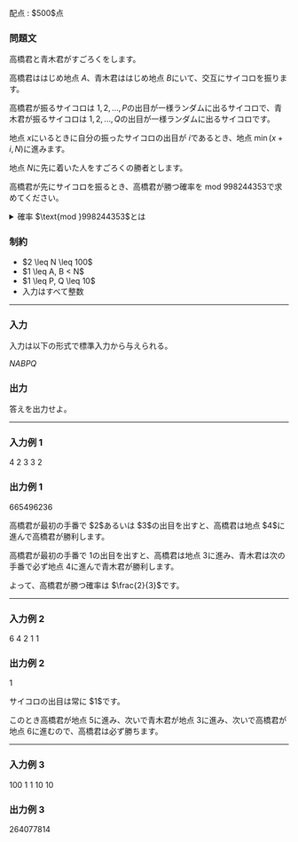 
<div>

<span>

<span>

<p>
配点 : $500$点
</p>

<div>

<section>

### **問題文**

<p>
高橋君と青木君がすごろくをします。

高橋君ははじめ地点 $A$、青木君ははじめ地点 $B$にいて、交互にサイコロを振ります。

高橋君が振るサイコロは $1, 2, \ldots, P$の出目が一様ランダムに出るサイコロで、青木君が振るサイコロは $1, 2, \ldots, Q$の出目が一様ランダムに出るサイコロです。

地点 $x$にいるときに自分の振ったサイコロの出目が $i$であるとき、地点 $\min(x + i, N)$に進みます。

地点 $N$に先に着いた人をすごろくの勝者とします。

高橋君が先にサイコロを振るとき、高橋君が勝つ確率を $\text{mod }998244353$で求めてください。 
</p>

<p>

</p>

<details>

<summary>
確率 $\text{mod }998244353$とは
</summary>
この問題で求める確率は必ず有理数になることが証明できます。また、この問題の制約下では、求める確率を既約分数 $\frac{y}{x}$で表したときに $x$が $998244353$で割り切れないことが保証されます。

このとき $xz \equiv y \pmod {998244353}$を満たすような $0$以上 $998244352$以下の整数 $z$が一意に定まります。この $z$を答えてください。 

</details>

<p>

</p>

</section>

</div>

<div>

<section>

### **制約**

<ul>

<li>
$2 \leq N \leq 100$
</li>

<li>
$1 \leq A, B < N$
</li>

<li>
$1 \leq P, Q \leq 10$
</li>

<li>
入力はすべて整数
</li>

</ul>

</section>

</div>

---

<div>

<div>

<section>

### **入力**

<p>
入力は以下の形式で標準入力から与えられる。
</p>

<div>

$N$$A$$B$$P$$Q$
</div>

</section>

</div>

<div>

<section>

### **出力**

<p>
答えを出力せよ。
</p>

</section>

</div>

</div>

---

<div>

<section>

### **入力例 1**

<div>

4 2 3 3 2

</div>

</section>

</div>

<div>

<section>

### **出力例 1**

<div>

665496236

</div>

<p>
高橋君が最初の手番で $2$あるいは $3$の出目を出すと、高橋君は地点 $4$に進んで高橋君が勝利します。

高橋君が最初の手番で $1$の出目を出すと、高橋君は地点 $3$に進み、青木君は次の手番で必ず地点 $4$に進んで青木君が勝利します。

よって、高橋君が勝つ確率は $\frac{2}{3}$です。
</p>

</section>

</div>

---

<div>

<section>

### **入力例 2**

<div>

6 4 2 1 1

</div>

</section>

</div>

<div>

<section>

### **出力例 2**

<div>

1

</div>

<p>
サイコロの出目は常に $1$です。

このとき高橋君が地点 $5$に進み、次いで青木君が地点 $3$に進み、次いで高橋君が地点 $6$に進むので、高橋君は必ず勝ちます。
</p>

</section>

</div>

---

<div>

<section>

### **入力例 3**

<div>

100 1 1 10 10

</div>

</section>

</div>

<div>

<section>

### **出力例 3**

<div>

264077814

</div>

</section>

</div>

</span>

</span>

</div>
